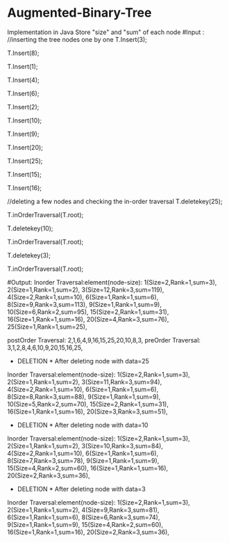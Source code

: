 # Augmented-Binary-Tree
Implementation in Java
Store "size" and "sum" of each node
#Input :
//inserting the tree nodes one by one
T.Insert(3);

T.Insert(8);

T.Insert(1);

T.Insert(4);

T.Insert(6);

T.Insert(2);

T.Insert(10);

T.Insert(9);

T.Insert(20);

T.Insert(25);

T.Insert(15);

T.Insert(16);

//deleting a few nodes and checking the in-order traversal
T.deletekey(25);

T.inOrderTraversal(T.root);

T.deletekey(10);

T.inOrderTraversal(T.root);

T.deletekey(3);

T.inOrderTraversal(T.root);


#Output:
Inorder Traversal:element(node-size): 
1(Size=2,Rank=1,sum=3),
2(Size=1,Rank=1,sum=2),
3(Size=12,Rank=3,sum=119),
4(Size=2,Rank=1,sum=10),
6(Size=1,Rank=1,sum=6),
8(Size=9,Rank=3,sum=113),
9(Size=1,Rank=1,sum=9),
10(Size=6,Rank=2,sum=95),
15(Size=2,Rank=1,sum=31),
16(Size=1,Rank=1,sum=16),
20(Size=4,Rank=3,sum=76),
25(Size=1,Rank=1,sum=25),

postOrder Traversal: 2,1,6,4,9,16,15,25,20,10,8,3,
preOrder Traversal: 3,1,2,8,4,6,10,9,20,15,16,25,


* DELETION *
After deleting node with data=25

Inorder Traversal:element(node-size): 
1(Size=2,Rank=1,sum=3),
2(Size=1,Rank=1,sum=2),
3(Size=11,Rank=3,sum=94),
4(Size=2,Rank=1,sum=10),
6(Size=1,Rank=1,sum=6),
8(Size=8,Rank=3,sum=88),
9(Size=1,Rank=1,sum=9),
10(Size=5,Rank=2,sum=70),
15(Size=2,Rank=1,sum=31),
16(Size=1,Rank=1,sum=16),
20(Size=3,Rank=3,sum=51),



* DELETION *
After deleting node with data=10

Inorder Traversal:element(node-size): 
1(Size=2,Rank=1,sum=3),
2(Size=1,Rank=1,sum=2),
3(Size=10,Rank=3,sum=84),
4(Size=2,Rank=1,sum=10),
6(Size=1,Rank=1,sum=6),
8(Size=7,Rank=3,sum=78),
9(Size=1,Rank=1,sum=9),
15(Size=4,Rank=2,sum=60),
16(Size=1,Rank=1,sum=16),
20(Size=2,Rank=3,sum=36),



* DELETION *
After deleting node with data=3

Inorder Traversal:element(node-size): 
1(Size=2,Rank=1,sum=3),
2(Size=1,Rank=1,sum=2),
4(Size=9,Rank=3,sum=81),
6(Size=1,Rank=1,sum=6),
8(Size=6,Rank=3,sum=74),
9(Size=1,Rank=1,sum=9),
15(Size=4,Rank=2,sum=60),
16(Size=1,Rank=1,sum=16),
20(Size=2,Rank=3,sum=36),
